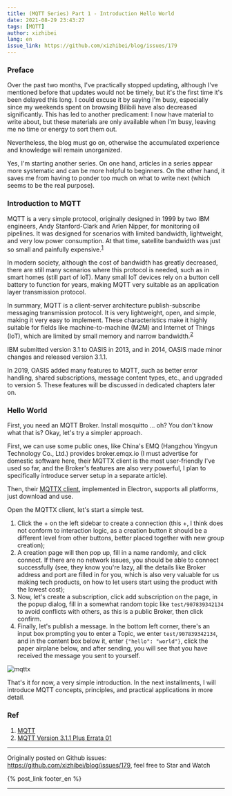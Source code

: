 ```yaml
---
title: (MQTT Series) Part 1 - Introduction Hello World
date: 2021-08-29 23:43:27
tags: [MQTT]
author: xizhibei
lang: en
issue_link: https://github.com/xizhibei/blog/issues/179
---
```

<!-- en_title: mqtt-1-intro-hello-world -->

### Preface

Over the past two months, I've practically stopped updating, although I've mentioned before that updates would not be timely, but it's the first time it's been delayed this long. I could excuse it by saying I'm busy, especially since my weekends spent on browsing Bilibili have also decreased significantly. This has led to another predicament: I now have material to write about, but these materials are only available when I'm busy, leaving me no time or energy to sort them out.

Nevertheless, the blog must go on, otherwise the accumulated experience and knowledge will remain unorganized.

Yes, I'm starting another series. On one hand, articles in a series appear more systematic and can be more helpful to beginners. On the other hand, it saves me from having to ponder too much on what to write next (which seems to be the real purpose).

### Introduction to MQTT

MQTT is a very simple protocol, originally designed in 1999 by two IBM engineers, Andy Stanford-Clark and Arlen Nipper, for monitoring oil pipelines. It was designed for scenarios with limited bandwidth, lightweight, and very low power consumption. At that time, satellite bandwidth was just so small and painfully expensive.<sup>[1]</sup>

In modern society, although the cost of bandwidth has greatly decreased, there are still many scenarios where this protocol is needed, such as in smart homes (still part of IoT). Many small IoT devices rely on a button cell battery to function for years, making MQTT very suitable as an application layer transmission protocol.

In summary, MQTT is a client-server architecture publish-subscribe messaging transmission protocol. It is very lightweight, open, and simple, making it very easy to implement. These characteristics make it highly suitable for fields like machine-to-machine (M2M) and Internet of Things (IoT), which are limited by small memory and narrow bandwidth.<sup>[2]</sup>

IBM submitted version 3.1 to OASIS in 2013, and in 2014, OASIS made minor changes and released version 3.1.1.

In 2019, OASIS added many features to MQTT, such as better error handling, shared subscriptions, message content types, etc., and upgraded to version 5. These features will be discussed in dedicated chapters later on.

### Hello World

First, you need an MQTT Broker. Install mosquitto … oh? You don't know what that is? Okay, let's try a simpler approach.

First, we can use some public ones, like China's EMQ (Hangzhou Yingyun Technology Co., Ltd.) provides broker.emqx.io (I must advertise for domestic software here, their MQTTX client is the most user-friendly I've used so far, and the Broker's features are also very powerful, I plan to specifically introduce server setup in a separate article).

Then, their [MQTTX client](https://mqttx.app/), implemented in Electron, supports all platforms, just download and use.

Open the MQTTX client, let's start a simple test.

1.  Click the + on the left sidebar to create a connection (this +, I think does not conform to interaction logic, as a creation button it should be a different level from other buttons, better placed together with new group creation);
2.  A creation page will then pop up, fill in a name randomly, and click connect. If there are no network issues, you should be able to connect successfully (see, they know you're lazy, all the details like Broker address and port are filled in for you, which is also very valuable for us making tech products, on how to let users start using the product with the lowest cost);
3.  Now, let's create a subscription, click add subscription on the page, in the popup dialog, fill in a somewhat random topic like `test/907839342134` to avoid conflicts with others, as this is a public Broker, then click confirm.
4.  Finally, let's publish a message. In the bottom left corner, there's an input box prompting you to enter a Topic, we enter `test/907839342134`, and in the content box below it, enter `{"hello": "world"}`, click the paper airplane below, and after sending, you will see that you have received the message you sent to yourself.

![mqttx](/media/16253875626915/16302244840845.jpg)

That's it for now, a very simple introduction. In the next installments, I will introduce MQTT concepts, principles, and practical applications in more detail.

### Ref

1.  [MQTT][1]
2.  [MQTT Version 3.1.1 Plus Errata 01][2]

[1]: https://en.wikipedia.org/wiki/MQTT

[2]: http://docs.oasis-open.org/mqtt/mqtt/v3.1.1/mqtt-v3.1.1.html


***
Originally posted on Github issues: https://github.com/xizhibei/blog/issues/179, feel free to Star and Watch

{% post_link footer_en %}
***
